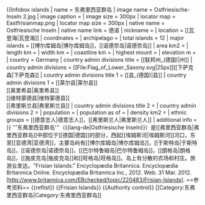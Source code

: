 {{Infobox islands
| name             = 东弗里西亚群岛
| image name       = Ostfriesische-Inseln 2.jpg
| image caption    = 
| image size       = 300px
| locator map      = Eastfrisianmap.png
| locator map size = 300px
| native name      = Ostfriesische Inseln
| native name link = 德语
| nickname         = 
| location         = [[瓦登海|瓦登海]]
| coordinates      = 
| archipelago      = 
| total islands    = 12
| major islands    = [[博尔库姆岛|博尔库姆岛]]，[[诺德奈岛|诺德奈岛]]
| area km2         = 
| length km        = 
| width km         = 
| coastline km     = 
| highest mount    = 
| elevation m      = 
| country          = Germany
| country admin divisions title     = [[联邦州_(德国)|州]]
| country admin divisions           = [[File:Flag_of_Lower_Saxony.svg|25px]][[下萨克森|下萨克森]]
| country admin divisions title 1   = [[县_(德国)|县]]
| country admin divisions 1         = [[莱尔县|莱尔县]]<br>[[奥里希县|奥里希县]]<br>[[维特蒙德县|维特蒙德县]]<br>[[弗里斯兰县|弗里斯兰县]]
| country admin divisions title 2   = 
| country admin divisions 2         = 
| population       = 
| population as of = 
| density km2      = 
| ethnic groups    = [[德意志人|德意志人]]，[[弗里斯兰人|弗里斯兰人]]
| additional info  =
}}
'''东弗里西亚群岛'''（{{lang-de|Ostfriesische Inseln}}）是[[弗里西亚群岛|弗里西亚群岛]]中部位于[[德国|德国]]的部分，西起[[埃姆斯河|埃姆斯河]]河口，东至[[亚德湾|亚德湾]]，主要岛屿有[[博尔库姆岛|博尔库姆岛]]，[[于斯特岛|于斯特岛]]，[[诺德奈岛|诺德奈岛]]，[[巴尔特鲁姆岛|巴尔特鲁姆岛]]，[[朗格岛|朗格岛]]，[[施皮克岛|施皮克岛]]和[[旺格岛|旺格岛]]。岛上有分散的农场和村庄。旅游业发达。<ref>"Frisian Islands." Encyclopædia Britannica. Encyclopædia Britannica Online. Encyclopædia Britannica Inc., 2012. Web. 31 Mar. 2012. [http://www.britannica.com/EBchecked/topic/220483/Frisian-Islands]. </ref>
==参考资料==
{{reflist}}
{{Frisian Islands}}
{{Authority control}}
[[Category:东弗里西亚群岛|Category:东弗里西亚群岛]]